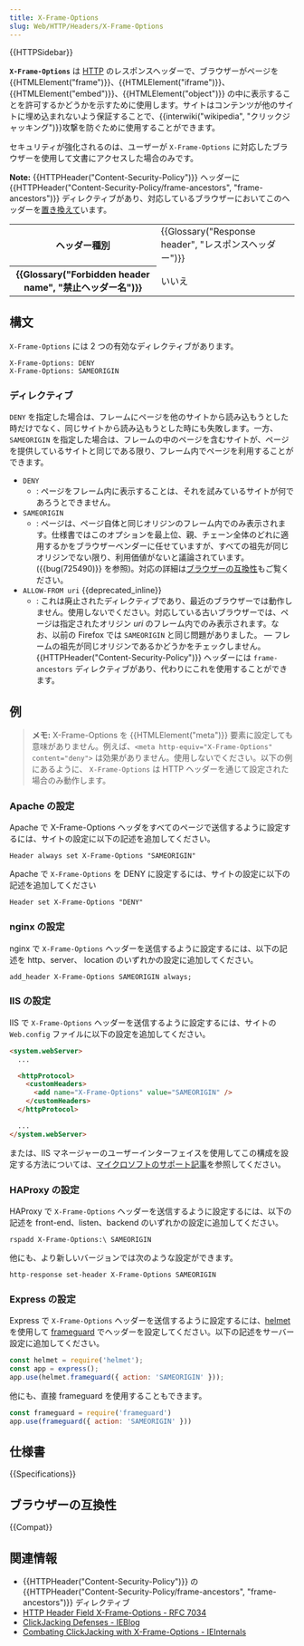 ```yaml
---
title: X-Frame-Options
slug: Web/HTTP/Headers/X-Frame-Options
---
```


{{HTTPSidebar}}

**`X-Frame-Options`** は [HTTP](/ja/docs/Web/HTTP) のレスポンスヘッダーで、ブラウザーがページを {{HTMLElement("frame")}}、{{HTMLElement("iframe")}}、{{HTMLElement("embed")}}、{{HTMLElement("object")}} の中に表示することを許可するかどうかを示すために使用します。サイトはコンテンツが他のサイトに埋め込まれないよう保証することで、{{interwiki("wikipedia", "クリックジャッキング")}}攻撃を防ぐために使用することができます。

セキュリティが強化されるのは、ユーザーが `X-Frame-Options` に対応したブラウザーを使用して文書にアクセスした場合のみです。

**Note:** {{HTTPHeader("Content-Security-Policy")}} ヘッダーに {{HTTPHeader("Content-Security-Policy/frame-ancestors", "frame-ancestors")}} ディレクティブがあり、対応しているブラウザーにおいてこのヘッダーを<a href="https://www.w3.org/TR/CSP2/#frame-ancestors-and-frame-options">置き換えて</a>います。

<table class="properties">
  <tbody>
    <tr>
      <th scope="row">ヘッダー種別</th>
      <td>{{Glossary("Response header", "レスポンスヘッダー")}}</td>
    </tr>
    <tr>
      <th scope="row">{{Glossary("Forbidden header name", "禁止ヘッダー名")}}</th>
      <td>いいえ</td>
    </tr>
  </tbody>
</table>

## 構文

`X-Frame-Options` には 2 つの有効なディレクティブがあります。

```
X-Frame-Options: DENY
X-Frame-Options: SAMEORIGIN
```

### ディレクティブ

`DENY` を指定した場合は、フレームにページを他のサイトから読み込もうとした時だけでなく、同じサイトから読み込もうとした時にも失敗します。一方、 `SAMEORIGIN` を指定した場合は、フレームの中のページを含むサイトが、ページを提供しているサイトと同じである限り、フレーム内でページを利用することができます。

- `DENY`
  - : ページをフレーム内に表示することは、それを試みているサイトが何であろうとできません。
- `SAMEORIGIN`
  - : ページは、ページ自体と同じオリジンのフレーム内でのみ表示されます。仕様書ではこのオプションを最上位、親、チェーン全体のどれに適用するかをブラウザーベンダーに任せていますが、すべての祖先が同じオリジンでない限り、利用価値がないと議論されています。 ({{bug(725490)}} を参照)。対応の詳細は[ブラウザーの互換性](#ブラウザーの互換性)もご覧ください。
- `ALLOW-FROM uri` {{deprecated_inline}}
  - : これは廃止されたディレクティブであり、最近のブラウザーでは動作しません。使用しないでください。対応している古いブラウザーでは、ページは指定されたオリジン _uri_ のフレーム内でのみ表示されます。なお、以前の Firefox では `SAMEORIGIN` と同じ問題がありました。 — フレームの祖先が同じオリジンであるかどうかをチェックしません。 {{HTTPHeader("Content-Security-Policy")}} ヘッダーには `frame-ancestors` ディレクティブがあり、代わりにこれを使用することができます。

## 例

> **メモ:** X-Frame-Options を {{HTMLElement("meta")}} 要素に設定しても意味がありません。例えば、`<meta http-equiv="X-Frame-Options" content="deny">` は効果がありません。使用しないでください。以下の例にあるように、 `X-Frame-Options` は HTTP ヘッダーを通じて設定された場合のみ動作します。

### Apache の設定

Apache で X-Frame-Options ヘッダをすべてのページで送信するように設定するには、サイトの設定に以下の記述を追加してください。

```
Header always set X-Frame-Options "SAMEORIGIN"
```

Apache で `X-Frame-Options` を DENY に設定するには、サイトの設定に以下の記述を追加してください

```
Header set X-Frame-Options "DENY"
```

### nginx の設定

nginx で `X-Frame-Options` ヘッダーを送信するように設定するには、以下の記述を http、server、 location のいずれかの設定に追加してください。

```
add_header X-Frame-Options SAMEORIGIN always;
```

### IIS の設定

IIS で `X-Frame-Options` ヘッダーを送信するように設定するには、サイトの `Web.config` ファイルに以下の設定を追加してください。

```html
<system.webServer>
  ...

  <httpProtocol>
    <customHeaders>
      <add name="X-Frame-Options" value="SAMEORIGIN" />
    </customHeaders>
  </httpProtocol>

  ...
</system.webServer>
```

または、IIS マネージャーのユーザーインターフェイスを使用してこの構成を設定する方法については、[マイクロソフトのサポート記事](https://support.office.com/en-us/article/Mitigating-framesniffing-with-the-X-Frame-Options-header-1911411b-b51e-49fd-9441-e8301dcdcd79)を参照してください。

### HAProxy の設定

HAProxy で `X-Frame-Options` ヘッダーを送信するように設定するには、以下の記述を front-end、listen、backend のいずれかの設定に追加してください。

```
rspadd X-Frame-Options:\ SAMEORIGIN
```

他にも、より新しいバージョンでは次のような設定ができます。

```
http-response set-header X-Frame-Options SAMEORIGIN
```

<h3 id="Configuring_Express" name="Configuring_Express">Express の設定</h3>

Express で `X-Frame-Options` ヘッダーを送信するように設定するには、[helmet](https://helmetjs.github.io/) を使用して [frameguard](https://helmetjs.github.io/docs/frameguard/) でヘッダーを設定してください。以下の記述をサーバー設定に追加してください。

```js
const helmet = require('helmet');
const app = express();
app.use(helmet.frameguard({ action: 'SAMEORIGIN' }));
```

他にも、直接 frameguard を使用することもできます。

```js
const frameguard = require('frameguard')
app.use(frameguard({ action: 'SAMEORIGIN' }))
```

## 仕様書

{{Specifications}}

## ブラウザーの互換性

{{Compat}}

## 関連情報

- {{HTTPHeader("Content-Security-Policy")}} の {{HTTPHeader("Content-Security-Policy/frame-ancestors", "frame-ancestors")}} ディレクティブ
- [HTTP Header Field X-Frame-Options - RFC 7034](https://datatracker.ietf.org/doc/html/rfc7034)
- [ClickJacking Defenses - IEBlog](https://docs.microsoft.com/en-us/archive/blogs/ie/ie8-security-part-vii-clickjacking-defenses)
- [Combating ClickJacking with X-Frame-Options - IEInternals](https://docs.microsoft.com/en-us/archive/blogs/ieinternals/combating-clickjacking-with-x-frame-options)
